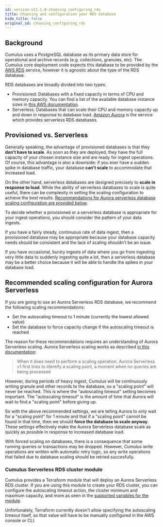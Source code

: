 ```yaml
---
id: version-v11.1.0-choosing_configuring_rds
title: Choosing and configuration your RDS database
hide_title: false
original_id: choosing_configuring_rds
---
```


## Background

Cumulus uses a PostgreSQL database as its primary data store
for operational and archive records (e.g. collections, granules, etc). The Cumulus
core deployment code expects this database to be provided by the [AWS RDS](https://docs.aws.amazon.com/rds/index.html) service,
however it is agnostic about the type of the RDS database.

RDS databases are broadly divided into two types:

- Provisioned: Databases with a fixed capacity in terms of CPU and memory capacity. You can find
a list of the available database instance sizes in [this AWS documentation](https://docs.aws.amazon.com/AmazonRDS/latest/UserGuide/Concepts.DBInstanceClass.html).
- Serverless: Databases that can scale their CPU and memory capacity up and down in response to database load. [Amazon Aurora](https://docs.aws.amazon.com/AmazonRDS/latest/AuroraUserGuide/CHAP_AuroraOverview.html) is the service which provides serverless RDS databases.

## Provisioned vs. Serverless

Generally speaking, the advantage of provisioned databases is that they **don't have to scale**.
As soon as they are deployed, they have the full capacity of your chosen instance size and are
ready for ingest operations. Of course, this advantage is also a downside: if you ever have a
sudden spike in database traffic, your database **can't scale** to accommodate that increased
load.

On the other hand, serverless databases are designed precisely to **scale in response to load**.
While the ability of serverless databases to scale is quite useful, there can be complexity in
setting the scaling configuration to achieve the best results. [Recommendations for Aurora serverless database scaling configuration are provided below](#recommended-scaling-configuration-for-aurora-serverless).

To decide whether a provisioned or a serverless database is appropriate for your ingest
operations, you should consider the pattern of your data ingests.

If you have a fairly steady, continuous rate of data ingest, then a provisioned database
may be appropriate because your database capacity needs should be consistent and the lack of
scaling shouldn't be an issue.

If you have occasional, bursty ingests of data where you go from ingesting very little data
to suddenly ingesting quite a lot, then a serverless database may be a better choice because it
will be able to handle the spikes in your database load.

## Recommended scaling configuration for Aurora Serverless

If you are going to use an Aurora Serverless RDS database, we recommend the following scaling recommendations:

- Set the autoscaling timeout to 1 minute (currently the lowest allowed value)
- Set the database to force capacity change if the autoscaling timeout is reached

The reason for these recommendations requires an understanding of Aurora Serverless scaling.
Aurora Serverless scaling works as described [in this documentation](https://docs.aws.amazon.com/AmazonRDS/latest/AuroraUserGuide/aurora-serverless.how-it-works.html):

> When it does need to perform a scaling operation, Aurora Serverless v1 first tries to identify a scaling point, a moment when no queries are being processed

However, during periods of heavy ingest, Cumulus will be continuously writing granule and other
records to the database, so a "scaling point" will never be reached. This is where the
"autoscaling timeout" setting becomes important. The "autoscaling timeout" is the amount of time
that Aurora will wait to find a "scaling point" before giving up.

So with the above recommended settings, we are telling Aurora to only wait for a "scaling point"
for 1 minute and that if a "scaling point" cannot be found in that time, then we should
**force the database to scale anyway**. These settings effectively make the Aurora Serverless database scale as quickly as possible in response to increased database load.

With forced scaling on databases, there is a consequence that some running queries or transactions
may be dropped. However, Cumulus write operations are written with automatic retry logic, so any
write operations that failed due to database scaling should be retried succesfully.

### Cumulus Serverless RDS cluster module

Cumulus provides a Terraform module that will deploy an Aurora Serverless RDS cluster. If you are
using this module to create your RDS cluster, you can configure the autoscaling timeout action,
the cluster minimum and maximum capacity, and more as seen in the [supported variables for the module](https://github.com/nasa/cumulus/blob/6f104a89457be453809825ac2b4ac46985239365/tf-modules/cumulus-rds-tf/variables.tf).

Unfortunately, Terraform currently doesn't allow specifying the autoscaling timeout itself, so
that value will have to be manually configured in the AWS console or CLI.
